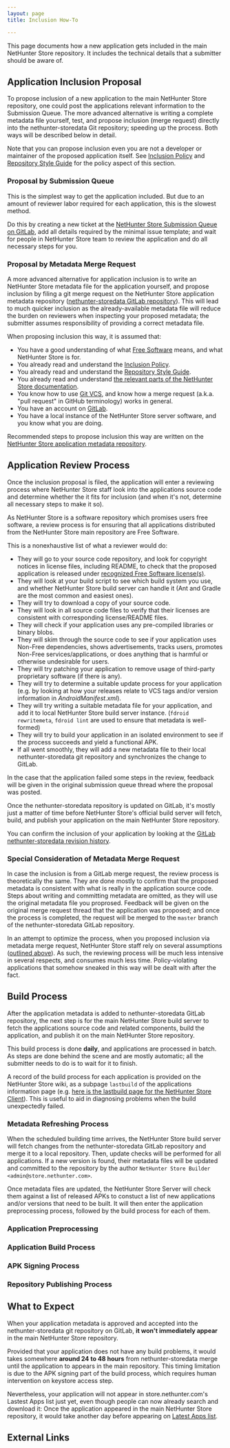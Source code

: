 ```yaml
---
layout: page
title: Inclusion How-To

---
```


This page documents how a new application gets included in the main
NetHunter Store repository. It includes the technical details that a
submitter should be aware of.

## Application Inclusion Proposal

To propose inclusion of a new application to the main NetHunter Store repository,
one could post the applications relevant information to the Submission
Queue. The more advanced alternative is writing a complete metadata file
yourself, test, and propose inclusion (merge request) directly into
the nethunter-storedata Git repository; speeding up the process. Both ways will be
described below in detail.

Note that you can propose inclusion even you are not a developer or
maintainer of the proposed application itself. See [Inclusion
Policy](../Inclusion_Policy) and [Repository Style
Guide](../Repository_Style_Guide) for the policy aspect of this
section.

### Proposal by Submission Queue

This is the simplest way to get the application included. But due to an
amount of reviewer labor required for each application, this is the
slowest method.

Do this by creating a new ticket at the [NetHunter Store Submission Queue on
GitLab](https://gitlab.com/kalilinux/nethunter/store/rfp/issues), add all details required
by the minimal issue template; and wait for people in NetHunter Store team to review the
application and do all necessary steps for you.

### Proposal by Metadata Merge Request

A more advanced alternative for application inclusion is to
write an NetHunter Store metadata file for the application yourself, and propose
inclusion by filing a git merge request on the NetHunter Store application metadata
repository ([nethunter-storedata GitLab repository](https://gitlab.com/kalilinux/nethunter/store/nethunter-storedata/)).
 This will lead to
much quicker inclusion as the already-available metadata file will reduce
the burden on reviewers when inspecting your proposed metadata; the submitter
assumes responsibility of providing a correct metadata file.

When proposing inclusion this way, it is assumed that:

-   You have a good understanding of what [Free
    Software](https://www.gnu.org/philosophy/free-sw.html) means, and
    what NetHunter Store is for.
-   You already read and understand the [Inclusion
    Policy](../Inclusion_Policy).
-   You already read and understand the [Repository Style
    Guide](../Repository_Style_Guide).
-   You already read and understand
    [the relevant parts of the NetHunter Store documentation](../Build_Metadata_Reference).
-   You know how to use [Git VCS](https://git-scm.com/), and know how
    a merge request (a.k.a. "pull request" in
    GitHub terminology) works in general.
-   You have an account on [GitLab](https://gitlab.com/).
-   You have a local instance of the NetHunter Store server software, and you know
    what you are doing.

Recommended steps to propose inclusion this way are written on the [NetHunter Store
application metadata repository](https://gitlab.com/fdroid/nethunter-storedata/blob/master/CONTRIBUTING.md).

## Application Review Process

Once the inclusion proposal is filed, the application will enter a
reviewing process where NetHunter Store staff look into the applications source
code and determine whether the it fits for inclusion (and when it's
not, determine all necessary steps to make it so).

As NetHunter Store is a software repository which promises users free software,
a review process is for ensuring that all applications
distributed from the NetHunter Store main repository are Free Software.

This is a nonexhaustive list of what a reviewer would do:

-   They will go to your source code repository, and look for copyright
    notices in license files, including README, to check that the
    proposed application is released under [recognized Free
    Software license(s)](https://www.gnu.org/licenses/license-list.html).
-   They will look at your build script to see which build system you
    use, and whether NetHunter Store build server can handle it (Ant and Gradle
    are the most common and easiest ones).
-   They will try to download a copy of your source code.
-   They will look in all source code files to verify that their
    licenses are consistent with corresponding license/README files.
-   They will check if your application uses any pre-compiled libraries or
    binary blobs.
-   They will skim through the source code to see if your application
    uses Non-Free dependencies, shows advertisements, tracks users,
    promotes Non-Free services/applications, or does anything that is
    harmful or otherwise undesirable for users.
-   They will try patching your application to remove usage of
    third-party proprietary software (if there is any).
-   They will try to determine a suitable update process for your
    application (e.g. by looking at how your releases relate to VCS tags
    and/or version information
    in _AndroidManifest.xml_).
-   They will try writing a suitable metadata file for your application,
    and add it to local NetHunter Store build server instance.
    (`fdroid rewritemeta`, `fdroid
    lint` are used to ensure that metadata is well-formed)
-   They will try to build your application in an isolated environment to
    see if the process succeeds and yield a functional APK.
-   If all went smoothly, they will add a new metadata file to their
    local nethunter-storedata git repository and synchronizes the change
    to GitLab.

In the case that the application failed some steps in the review, feedback
will be given in the original submission queue thread where the proposal
was posted.

Once the nethunter-storedata repository is updated on GitLab, it's mostly just a
matter of time before NetHunter Store's official build server will fetch, build,
and publish your application on the main NetHunter Store repository.

You can confirm the inclusion of your application by looking at the [GitLab
nethunter-storedata revision
history](https://gitlab.com/kalilinux/nethunter/store/nethunter-storedata/commits/master).

### Special Consideration of Metadata Merge Request

In case the inclusion is from a GitLab merge request, the review process is
theoretically the same. They are done mostly to confirm that
the proposed metadata is consistent with what is really in the
application source code. Steps about writing and committing metadata
are omitted, as they will use the original metadata file you proprosed.
Feedback will be given on the original merge request thread that the
application was proposed; and once the process is completed, the request
will be merged to the `master` branch of the nethunter-storedata
GitLab repository.

In an attempt to optimize the process, when you proposed inclusion via
metadata merge request, NetHunter Store staff rely on several assumptions
([outlined above](#Proposal_by_Metadata_Merge_Request)). As such, the
reviewing process will be much less intensive in several respects, and
consumes much less time. Policy-violating applications that somehow
sneaked in this way will be dealt with after the fact.

## Build Process

After the application metadata is added to nethunter-storedata GitLab repository,
the next step is for the main NetHunter Store build server to fetch
the applications source code and related components, build the application,
and publish it on the main NetHunter Store repository.

This build process is done **daily**, and applications are processed
in batch. As steps are done behind the scene and are mostly automatic;
all the submitter needs to do is to wait for it to finish.

A record of the build process for each application is provided on the NetHunter Store wiki, as a
subpage `lastbuild` of the applications information
page (e.g. [here is the lastbuild page for the NetHunter Store
Client](https://store.nethunter.com/wiki/page/com.nethunter.store/lastbuild)).
This is useful to aid in diagnosing problems when the build unexpectedly
failed.

### Metadata Refreshing Process

When the scheduled building time arrives, the NetHunter Store build server will
fetch changes from the nethunter-storedata GitLab repository and merge it to a local
repository. Then, update checks will be performed for all
applications. If a new version is found, their metadata files will be
updated and committed to the repository by the author `NetHunter Store
Builder <admin@store.nethunter.com>`.

Once metadata files are updated, the NetHunter Store Server will check them against a
list of released APKs to constuct a list of new applications and/or
versions that need to be built. It will then enter the application
preprocessing process, followed by the build process for each of them.

### Application Preprocessing

### Application Build Process

### APK Signing Process

### Repository Publishing Process

## What to Expect

When your application metadata is approved and accepted into the nethunter-storedata
git repository on GitLab, **it won't immediately appear** in the main
NetHunter Store repository.

Provided that your application does not have any build problems, it would
takes somewhere **around 24 to 48 hours** from nethunter-storedata merge
until the application to appears in the main
repository.
This timing limitation is due to the APK signing part of the build process,
which requires human intervention on keystore access
step.

Nevertheless, your application will not appear in store.nethunter.com's Lastest
Apps list just yet, even though people can now already search and
download it: Once the application appeared in the main NetHunter Store
repository, it would take another day before appearing on [Latest Apps
list](https://store.nethunter.com).

## External Links


